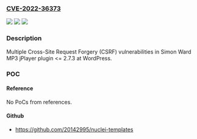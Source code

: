 ### [CVE-2022-36373](https://cve.mitre.org/cgi-bin/cvename.cgi?name=CVE-2022-36373)
![](https://img.shields.io/static/v1?label=Product&message=MP3-jPlayer%20(WordPress%20plugin)&color=blue)
![](https://img.shields.io/static/v1?label=Version&message=%3C%3D%202.7.3%3C%3D%202.7.3%20&color=brighgreen)
![](https://img.shields.io/static/v1?label=Vulnerability&message=CWE-352%20Cross-Site%20Request%20Forgery%20(CSRF)&color=brighgreen)

### Description

Multiple Cross-Site Request Forgery (CSRF) vulnerabilities in Simon Ward MP3 jPlayer plugin <= 2.7.3 at WordPress.

### POC

#### Reference
No PoCs from references.

#### Github
- https://github.com/20142995/nuclei-templates

